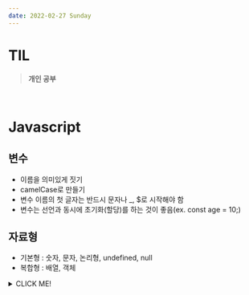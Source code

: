 ```yaml
---
date: 2022-02-27 Sunday
---
```


# TIL

> **개인 공부**
<br />

# Javascript

## 변수
- 이름을 의미있게 짓기
- camelCase로 만들기
- 변수 이름의 첫 글자는 반드시 문자나 _, $로 시작해야 함
- 변수는 선언과 동시에 초기화(할당)를 하는 것이 좋음(ex. const age = 10;)

## 자료형
- 기본형 : 숫자, 문자, 논리형, undefined, null
- 복합형 : 배열, 객체



<details>
<summary>CLICK ME!</summary>  

- 
</detials>  
